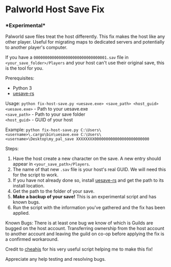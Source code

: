 # Palworld Host Save Fix

### **\*Experimental\***

Palworld save files treat the host differently. This fix makes the host like any other player. Useful for migrating maps to dedicated servers and potentially to another player's computer.

If you have a `00000000000000000000000000000001.sav` file in `<your_save_folder>/Players` and your host can't use their original save, this is the tool for you.

Prerequisites:
- Python 3
- [uesave-rs](https://github.com/trumank/uesave-rs)

Usage: `python fix-host-save.py <uesave.exe> <save_path> <host_guid>`    
`<uesave.exe>` - Path to your uesave.exe    
`<save_path>` - Path to your save folder    
`<host_guid>` - GUID of your host

Example: `python fix-host-save.py C:\Users\<username>\.cargo\bin\uesave.exe C:\Users\<username>\Desktop\my_pal_save XXXXXXXX000000000000000000000000`

Steps:
1. Have the host create a new character on the save. A new entry should appear in `<your_save_path>/Players`.
2. The name of that new `.sav` file is your host's real GUID. We will need this for the script to work.
3. If you have not already done so, install [uesave-rs](https://github.com/trumank/uesave-rs) and get the path to its install location.
4. Get the path to the folder of your save.
5. **Make a backup of your save!** This is an experimental script and has known bugs.
6. Run the script with the information you've gathered and the fix has been applied.

Known Bugs:
There is at least one bug we know of which is Guilds are bugged on the host account. Transferring ownership from the host account to another account and leaving the guild on co-op before applying the fix is a confirmed workaround.

Credit to [cheahjs](https://gist.github.com/cheahjs/300239464dd84fe6902893b6b9250fd0) for his very useful script helping me to make this fix!

Appreciate any help testing and resolving bugs.